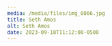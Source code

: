 ```yaml
---
media: /media/files/img_0866.jpg
title: Seth Amos
alt: Seth Amos
date: 2023-09-18T11:12:00-0500
---
```

